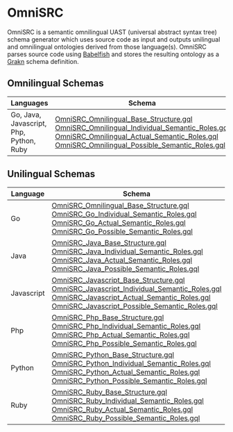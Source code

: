 # OmniSRC
OmniSRC is a semantic omnilingual UAST (universal abstract syntax tree) schema generator which uses source code as input and outputs unilingual and omnilingual ontologies derived from those language(s).
OmniSRC parses source code using [Babelfish](https://github.com/bblfsh/bblfshd) and stores the resulting ontology as a [Grakn](https://github.com/graknlabs/grakn) schema definition. 

## Omnilingual Schemas

| Languages   | Schema      |
| ----------- | ----------- |
| Go, Java, Javascript, Php, Python, Ruby | [OmniSRC_Omnilingual_Base_Structure.gql](https://github.com/CodeBrig/OmniSRC/blob/master/src/main/resources/schema/omnilingual/OmniSRC_Omnilingual_Base_Structure.gql) <br> [OmniSRC_Omnilingual_Individual_Semantic_Roles.gql](https://github.com/CodeBrig/OmniSRC/blob/master/src/main/resources/schema/omnilingual/OmniSRC_Omnilingual_Individual_Semantic_Roles.gql) <br> [OmniSRC_Omnilingual_Actual_Semantic_Roles.gql](https://github.com/CodeBrig/OmniSRC/blob/master/src/main/resources/schema/omnilingual/OmniSRC_Omnilingual_Actual_Semantic_Roles.gql) <br> [OmniSRC_Omnilingual_Possible_Semantic_Roles.gql](https://github.com/CodeBrig/OmniSRC/blob/master/src/main/resources/schema/omnilingual/OmniSRC_Omnilingual_Possible_Semantic_Roles.gql) |

## Unilingual Schemas

| Language    | Schema      |
| ----------- | ----------- |
| Go          | [OmniSRC_Omnilingual_Base_Structure.gql](https://github.com/CodeBrig/OmniSRC/blob/master/src/main/resources/schema/unilingual/go/OmniSRC_Go_Base_Structure.gql) <br> [OmniSRC_Go_Individual_Semantic_Roles.gql](https://github.com/CodeBrig/OmniSRC/blob/master/src/main/resources/schema/unilingual/go/OmniSRC_Go_Individual_Semantic_Roles.gql) <br> [OmniSRC_Go_Actual_Semantic_Roles.gql](https://github.com/CodeBrig/OmniSRC/blob/master/src/main/resources/schema/unilingual/go/OmniSRC_Go_Actual_Semantic_Roles.gql) <br> [OmniSRC_Go_Possible_Semantic_Roles.gql](https://github.com/CodeBrig/OmniSRC/blob/master/src/main/resources/schema/unilingual/go/OmniSRC_Go_Possible_Semantic_Roles.gql) |
| Java        | [OmniSRC_Java_Base_Structure.gql](https://github.com/CodeBrig/OmniSRC/blob/master/src/main/resources/schema/unilingual/java/OmniSRC_Java_Base_Structure.gql) <br> [OmniSRC_Java_Individual_Semantic_Roles.gql](https://github.com/CodeBrig/OmniSRC/blob/master/src/main/resources/schema/unilingual/java/OmniSRC_Java_Individual_Semantic_Roles.gql) <br> [OmniSRC_Java_Actual_Semantic_Roles.gql](https://github.com/CodeBrig/OmniSRC/blob/master/src/main/resources/schema/unilingual/java/OmniSRC_Java_Actual_Semantic_Roles.gql) <br> [OmniSRC_Java_Possible_Semantic_Roles.gql](https://github.com/CodeBrig/OmniSRC/blob/master/src/main/resources/schema/unilingual/java/OmniSRC_Java_Possible_Semantic_Roles.gql) |
| Javascript  | [OmniSRC_Javascript_Base_Structure.gql](https://github.com/CodeBrig/OmniSRC/blob/master/src/main/resources/schema/unilingual/javascript/OmniSRC_Javascript_Base_Structure.gql) <br> [OmniSRC_Javascript_Individual_Semantic_Roles.gql](https://github.com/CodeBrig/OmniSRC/blob/master/src/main/resources/schema/unilingual/javascript/OmniSRC_Javascript_Individual_Semantic_Roles.gql) <br> [OmniSRC_Javascript_Actual_Semantic_Roles.gql](https://github.com/CodeBrig/OmniSRC/blob/master/src/main/resources/schema/unilingual/javascript/OmniSRC_Javascript_Actual_Semantic_Roles.gql) <br> [OmniSRC_Javascript_Possible_Semantic_Roles.gql](https://github.com/CodeBrig/OmniSRC/blob/master/src/main/resources/schema/unilingual/javascript/OmniSRC_Javascript_Possible_Semantic_Roles.gql) |
| Php         | [OmniSRC_Php_Base_Structure.gql](https://github.com/CodeBrig/OmniSRC/blob/master/src/main/resources/schema/unilingual/php/OmniSRC_Php_Base_Structure.gql) <br> [OmniSRC_Php_Individual_Semantic_Roles.gql](https://github.com/CodeBrig/OmniSRC/blob/master/src/main/resources/schema/unilingual/php/OmniSRC_Php_Individual_Semantic_Roles.gql) <br> [OmniSRC_Php_Actual_Semantic_Roles.gql](https://github.com/CodeBrig/OmniSRC/blob/master/src/main/resources/schema/unilingual/php/OmniSRC_Php_Actual_Semantic_Roles.gql) <br> [OmniSRC_Php_Possible_Semantic_Roles.gql](https://github.com/CodeBrig/OmniSRC/blob/master/src/main/resources/schema/unilingual/php/OmniSRC_Php_Possible_Semantic_Roles.gql) |
| Python      | [OmniSRC_Python_Base_Structure.gql](https://github.com/CodeBrig/OmniSRC/blob/master/src/main/resources/schema/unilingual/python/OmniSRC_Python_Base_Structure.gql) <br> [OmniSRC_Python_Individual_Semantic_Roles.gql](https://github.com/CodeBrig/OmniSRC/blob/master/src/main/resources/schema/unilingual/python/OmniSRC_Python_Individual_Semantic_Roles.gql) <br> [OmniSRC_Python_Actual_Semantic_Roles.gql](https://github.com/CodeBrig/OmniSRC/blob/master/src/main/resources/schema/unilingual/python/OmniSRC_Python_Actual_Semantic_Roles.gql) <br> [OmniSRC_Python_Possible_Semantic_Roles.gql](https://github.com/CodeBrig/OmniSRC/blob/master/src/main/resources/schema/unilingual/python/OmniSRC_Python_Possible_Semantic_Roles.gql) |
| Ruby        | [OmniSRC_Ruby_Base_Structure.gql](https://github.com/CodeBrig/OmniSRC/blob/master/src/main/resources/schema/unilingual/ruby/OmniSRC_Ruby_Base_Structure.gql) <br> [OmniSRC_Ruby_Individual_Semantic_Roles.gql](https://github.com/CodeBrig/OmniSRC/blob/master/src/main/resources/schema/unilingual/ruby/OmniSRC_Ruby_Individual_Semantic_Roles.gql) <br> [OmniSRC_Ruby_Actual_Semantic_Roles.gql](https://github.com/CodeBrig/OmniSRC/blob/master/src/main/resources/schema/unilingual/ruby/OmniSRC_Ruby_Actual_Semantic_Roles.gql) <br> [OmniSRC_Ruby_Possible_Semantic_Roles.gql](https://github.com/CodeBrig/OmniSRC/blob/master/src/main/resources/schema/unilingual/ruby/OmniSRC_Ruby_Possible_Semantic_Roles.gql) |
